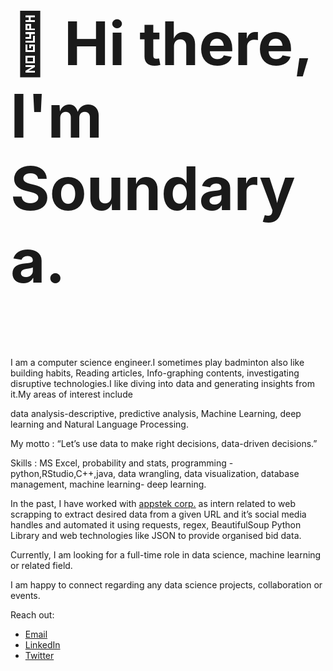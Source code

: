  <h3 style="font-size:10vw">👋 Hi there, I'm Soundarya.</h3>
I am a computer science engineer.I sometimes play badminton also like building habits, Reading articles, Info-graphing contents, investigating disruptive technologies.I like diving into data and generating insights from it.My areas of interest include

data analysis-descriptive, predictive analysis, Machine Learning, deep learning and Natural Language Processing. 

My motto :  “Let’s use data to make right decisions, data-driven decisions.”

Skills : MS Excel, probability and stats, programming -python,RStudio,C++,java, data wrangling, data visualization, database management,  machine learning- deep learning.

In the past, I have worked with <a href="https://appstekcorp.com/">appstek corp.</a> as intern  related to web scrapping to extract desired data from a given URL and it’s social media handles and automated it using requests, regex, BeautifulSoup Python Library and web technologies like JSON to provide organised bid data. 

Currently, I am looking for a full-time role in data science, machine learning or related field.

I am happy to connect regarding any data science projects, collaboration  or events.

Reach out:
<ul>
  <li><a href="mailto: miranam1997@gmail.com">Email</a></li>
  <li><a href="https://www.linkedin.com/in/soundarya-miranam-7a4766160/">LinkedIn</a></li>
  <li><a href="https://twitter.com/M__Soundarya">Twitter</a></li>
</ul> 


